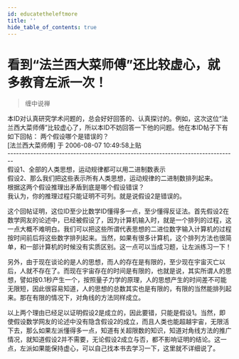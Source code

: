 ```yaml
---
id: educatetheleftmore
title: ''
hide_table_of_contents: true
---
```


# 看到“法兰西大菜师傅”还比较虚心，就多教育左派一次！

> 缠中说禅

本ID对认真研究学术问题的，总会好好回答的、认真探讨的。例如，这次这位“法兰西大菜师傅”比较虚心了，所以本ID不妨回答一下他的问题。他在本ID帖子下有如下回帖：
两个假设哪个是错误的？<br/>
[法兰西大菜师傅] 于 2006-08-07 10:49:58上贴<br/>
--------------------------------------------------------------------------------<br/>
假设1、全部的人类思想，运动规律都可以用二进制数表示<br/>
假设2、那么我们把这些表示所有人类思想，运动规律的二进制数排列起来。<br/>
根据这两个假设推理出矛盾到底是哪个假设错误？<br/>
我认为，你的推理过程只能证明不可列。就是说假设2是错误的。

这个回帖证明，这位ID至少比数学ID懂得多一点，至少懂得反证法。首先假设2在数学网友的论述中，已经被假设了，因为计算机输入时，就是一个排列的过程，这一点大概不难明白。我们可以把这些所谓代表思想的二进位数字输入计算机的过程按时间前后将这些数字排列起来。当然，如果有很多计算机，这个排列方法也很简单，和一部计算机的时候没有实质区别。这一点可以当成习题，让左派练习一下！

另外，由于现在谈论的是人的思想，而人的存在是有限的，至少现在宇宙灭亡以后，人就不存在了。而现在宇宙存在的时间是有限的，也就是说，其实所谓人的思想，譬如按0.1秒产生一个，按照量子力学的原理，人的思想产生的时间差不可能无限短，因此很容易知道，人的思想的总数其实也是有限的，有限的当然能排列起来。那在有限的情况下，对角线的方法同样成立。

以上两个理由已经足以证明假设2是成立的，因此要错，只能是假设1。当然，即使假设数学网友的论述中没有隐含假设2的成立，而且人类也能超越宇宙，无限活下去，那么如果左派懂得多一点，知道有关超限数的知识，知道对角线方法的推广情况，就知道假设2并不需要，无论假设2成立与否，都不影响证明的结论。这一点，左派如果能保持虚心，可以自己找本书去学习一下，这里就不详细说了。